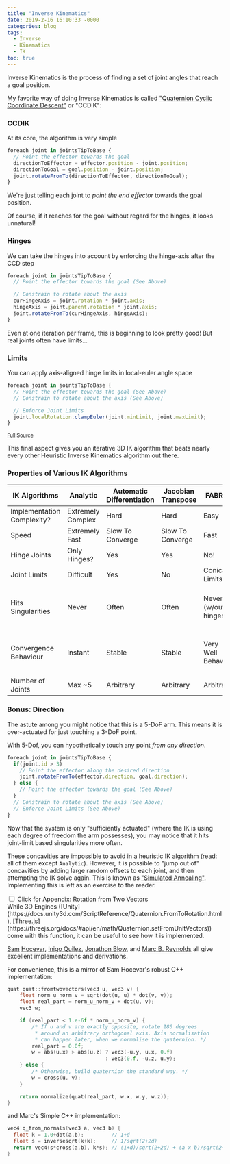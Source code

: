 ```yaml
---
title: "Inverse Kinematics"
date: 2019-2-16 16:10:33 -0000
categories: blog
tags:
  - Inverse
  - Kinematics
  - IK
toc: true
---
```


Inverse Kinematics is the process of finding a set of joint angles that reach a goal position.

My favorite way of doing Inverse Kinematics is called ["Quaternion Cyclic Coordinate Descent"](http://number-none.com/product/IK%20with%20Quaternion%20Joint%20Limits/) or "CCDIK":

<!-- Hide the Table of Contents (but keep the navigation :^) ... -->
<script type="text/javascript">
  document.getElementsByClassName('toc')[0].style.display = 'none';
</script>

<!-- Load the Three.js library, assorted helpers, and the actual IK script code... -->
<script type="text/javascript" src="../../assets/js/three.js"></script>
<script type="text/javascript" src="../../assets/js/DragControls.js"></script>
<script type="text/javascript" src="../../assets/js/OrbitControls.js"></script>
<script type="text/javascript" src="../../assets/js/IK/Environment.js"></script>
<script type="text/javascript" src="../../assets/js/IK/IKExample.js" ccd="enabled" hinge="enabled"  limits="enabled"></script>

### CCDIK

At its core, the algorithm is very simple
~~~ javascript
foreach joint in jointsTipToBase {
  // Point the effector towards the goal
  directionToEffector = effector.position - joint.position;
  directionToGoal = goal.position - joint.position;
  joint.rotateFromTo(directionToEffector, directionToGoal);
}
~~~

We're just telling each joint to _point the end effector_ towards the goal position.

<script type="text/javascript" src="../../assets/js/IK/IKExample.js" ccd="enabled" hinge="disabled" limits="disabled"></script>

Of course, if it reaches for the goal without regard for the hinges, it looks unnatural!

### Hinges

We can take the hinges into account by enforcing the hinge-axis after the CCD step
~~~ javascript
foreach joint in jointsTipToBase {
  // Point the effector towards the goal (See Above)

  // Constrain to rotate about the axis
  curHingeAxis = joint.rotation * joint.axis;
  hingeAxis = joint.parent.rotation * joint.axis;
  joint.rotateFromTo(curHingeAxis, hingeAxis);
}
~~~
<script type="text/javascript" src="../../assets/js/IK/IKExample.js" ccd="enabled" hinge="enabled"  limits="disabled"></script>

Even at one iteration per frame, this is beginning to look pretty good! But real joints often have limits...

### Limits

You can apply axis-aligned hinge limits in local-euler angle space
~~~ javascript
foreach joint in jointsTipToBase {
  // Point the effector towards the goal (See Above)
  // Constrain to rotate about the axis (See Above)

  // Enforce Joint Limits
  joint.localRotation.clampEuler(joint.minLimit, joint.maxLimit);
}
~~~
<script type="text/javascript" src="../../assets/js/IK/IKExample.js" ccd="enabled" hinge="enabled" limits="enabled" orbit="enabled"></script>
<small>[Full Source](https://github.com/zalo/zalo.github.io/blob/master/assets/js/IK/IKExample.js)</small>

This final aspect gives you an iterative 3D IK algorithm that beats nearly every other Heuristic Inverse Kinematics algorithm out there.


### Properties of Various IK Algorithms

| IK Algorithms              | Analytic          | Automatic Differentiation | Jacobian Transpose | FABRIK              | Quaternion CCDIK                     |
|----------------------------|-------------------|---------------------------|--------------------|---------------------|--------------------------------------|
| Implementation Complexity? | Extremely Complex | Hard                      | Hard               | Easy                | Easy                                 |
| Speed                      | Extremely Fast    | Slow To Converge          | Slow To Converge   | Fast                | Fast                                 |
| Hinge Joints               | Only Hinges?      | Yes                       | Yes                | No!                 | Yes                                  |
| Joint Limits               | Difficult         | Yes                       | No                 | Conical Limits      | Yes                                  |
| Hits Singularities         | Never             | Often                     | Often              | Never (w/out hinges)| Rarely (often anneals through them) |
| Convergence Behaviour      | Instant           | Stable                    | Stable             | Very Well Behaved   | Well Behaved across short distances  |
| Number of Joints           | Max ~5            | Arbitrary                 | Arbitrary          | Arbitrary           | Arbitrary                            |

### Bonus: Direction

The astute among you might notice that this is a 5-DoF arm.  This means it is over-actuated for just touching a 3-DoF point.

With 5-Dof, you can hypothetically touch any point _from any direction_.

~~~ javascript
foreach joint in jointsTipToBase {
  if(joint.id > 3)
    // Point the effector along the desired direction
    joint.rotateFromTo(effector.direction, goal.direction);
  } else {
    // Point the effector towards the goal (See Above)
  }
  // Constrain to rotate about the axis (See Above)
  // Enforce Joint Limits (See Above)
}
~~~
<script type="text/javascript" src="../../assets/js/IK/IKExample.js" ccd="enabled" hinge="enabled" limits="enabled" orbit="enabled" matchDirection="enabled"></script>

Now that the system is only "sufficiently actuated" (where the IK is using each degree of freedom the arm possesses), you may notice that it hits joint-limit based singularities more often.   

These concavities are impossible to avoid in a heuristic IK algorithm (read: all of them except `Analytic`).  However, it is possible to "jump out of" concavities by adding large random offsets to each joint, and then attempting the IK solve again.   This is known as ["Simulated Annealing"](https://en.wikipedia.org/wiki/Simulated_annealing).  Implementing this is left as an exercise to the reader.

<div class="togglebox">
  <input id="toggle1Long" type="checkbox" name="toggle" />
  <label for="toggle1Long">Click for Appendix: Rotation from Two Vectors</label>
  <section id="content1Long" markdown="1" >
While 3D Engines ([Unity](https://docs.unity3d.com/ScriptReference/Quaternion.FromToRotation.html), [Three.js](https://threejs.org/docs/#api/en/math/Quaternion.setFromUnitVectors)) come with this function, it can be useful to see how it is implemented.

[Sam](http://lolengine.net/blog/2013/09/18/beautiful-maths-quaternion-from-vectors) [Hocevar](http://lolengine.net/blog/2014/02/24/quaternion-from-two-vectors-final), [Inigo Quilez](https://iquilezles.org/www/articles/noacos/noacos.htm), [Jonathon Blow](http://number-none.com/product/IK%20with%20Quaternion%20Joint%20Limits/), and [Marc B. Reynolds](http://marc-b-reynolds.github.io/quaternions/2016/08/09/TwoNormToRot.html) all give excellent implementations and derivations.

For convenience, this is a mirror of Sam Hocevar's robust C++ implementation:
~~~ c++
quat quat::fromtwovectors(vec3 u, vec3 v) {
    float norm_u_norm_v = sqrt(dot(u, u) * dot(v, v));
    float real_part = norm_u_norm_v + dot(u, v);
    vec3 w;

    if (real_part < 1.e-6f * norm_u_norm_v) {
        /* If u and v are exactly opposite, rotate 180 degrees
         * around an arbitrary orthogonal axis. Axis normalisation
         * can happen later, when we normalise the quaternion. */
        real_part = 0.0f;
        w = abs(u.x) > abs(u.z) ? vec3(-u.y, u.x, 0.f)
                                : vec3(0.f, -u.z, u.y);
    } else {
        /* Otherwise, build quaternion the standard way. */
        w = cross(u, v);
    }

    return normalize(quat(real_part, w.x, w.y, w.z));
}
~~~

and Marc's Simple C++ implementation:
~~~ c++
vec4 q_from_normals(vec3 a, vec3 b) {
  float k = 1.0+dot(a,b);         // 1+d
  float s = inversesqrt(k+k);     // 1/sqrt(2+2d)
  return vec4(s*cross(a,b), k*s); // (1+d)/sqrt(2+2d) + (a x b)/sqrt(2+2d)
}
~~~
  </section>
</div>

